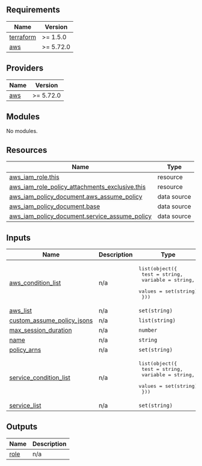 <!-- BEGIN_TF_DOCS -->
## Requirements

| Name | Version |
|------|---------|
| <a name="requirement_terraform"></a> [terraform](#requirement\_terraform) | >= 1.5.0 |
| <a name="requirement_aws"></a> [aws](#requirement\_aws) | >= 5.72.0 |

## Providers

| Name | Version |
|------|---------|
| <a name="provider_aws"></a> [aws](#provider\_aws) | >= 5.72.0 |

## Modules

No modules.

## Resources

| Name | Type |
|------|------|
| [aws_iam_role.this](https://registry.terraform.io/providers/hashicorp/aws/latest/docs/resources/iam_role) | resource |
| [aws_iam_role_policy_attachments_exclusive.this](https://registry.terraform.io/providers/hashicorp/aws/latest/docs/resources/iam_role_policy_attachments_exclusive) | resource |
| [aws_iam_policy_document.aws_assume_policy](https://registry.terraform.io/providers/hashicorp/aws/latest/docs/data-sources/iam_policy_document) | data source |
| [aws_iam_policy_document.base](https://registry.terraform.io/providers/hashicorp/aws/latest/docs/data-sources/iam_policy_document) | data source |
| [aws_iam_policy_document.service_assume_policy](https://registry.terraform.io/providers/hashicorp/aws/latest/docs/data-sources/iam_policy_document) | data source |

## Inputs

| Name | Description | Type | Default | Required |
|------|-------------|------|---------|:--------:|
| <a name="input_aws_condition_list"></a> [aws\_condition\_list](#input\_aws\_condition\_list) | n/a | <pre>list(object({<br/>    test     = string,<br/>    variable = string,<br/>    values   = set(string)<br/>  }))</pre> | `[]` | no |
| <a name="input_aws_list"></a> [aws\_list](#input\_aws\_list) | n/a | `set(string)` | `[]` | no |
| <a name="input_custom_assume_policy_jsons"></a> [custom\_assume\_policy\_jsons](#input\_custom\_assume\_policy\_jsons) | n/a | `list(string)` | `[]` | no |
| <a name="input_max_session_duration"></a> [max\_session\_duration](#input\_max\_session\_duration) | n/a | `number` | `3600` | no |
| <a name="input_name"></a> [name](#input\_name) | n/a | `string` | n/a | yes |
| <a name="input_policy_arns"></a> [policy\_arns](#input\_policy\_arns) | n/a | `set(string)` | n/a | yes |
| <a name="input_service_condition_list"></a> [service\_condition\_list](#input\_service\_condition\_list) | n/a | <pre>list(object({<br/>    test     = string,<br/>    variable = string,<br/>    values   = set(string)<br/>  }))</pre> | `[]` | no |
| <a name="input_service_list"></a> [service\_list](#input\_service\_list) | n/a | `set(string)` | `[]` | no |

## Outputs

| Name | Description |
|------|-------------|
| <a name="output_role"></a> [role](#output\_role) | n/a |
<!-- END_TF_DOCS -->
